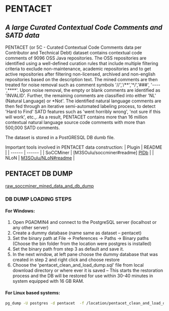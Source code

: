 # PENTACET
## _A large Curated Contextual Code Comments and SATD data_

PENTACET (or 5C - Curated Contextual Code Comments data per Contributor and Technical Debt) dataset contains contextual code comments of 9096 OSS Java repositories. The OSS repositories are identified using a well-defined curation rules that include multiple filtering criteria to exclude non-maintenance, academic repositories and to get active repositories after filtering non-licensed, archived and non-english repositories based on the description text.  The mined comments are then treated for noise removal such as comment symbols '//','/\*\*','\*/','\#\#\#', '----',\*\*\*\*'. Upon noise removal, the empty or blank comments are identified as 'INVALID'. Further, the remaining comments are classified into either 'NL' (Natural Language) or *Not'. The identified natural language comments are then fed through an iterative semi-automated labeling process, to detect 'Hard to Find' SATD features such as 'went horribly wrong', 'not sure if this will work', etc.,. As a result, PENTACET contains more than 16 million contextual natural language source code comments with more than 500,000 SATD comments.

The dataset is stored in a PostGRESQL DB dumb file. 


Important tools involved in PENTACET data construction:
| Plugin | README |
| ------ | ------ |
| SoCCMiner | [M3SOulu/soccminer#readme] [PlDb] |
| NLoN | [M3SOulu/NLoN#readme][PlGh] |

## PENTACET DB DUMP
[raw_soccminer_mined_data_and_db_dump][dill]

### DB DUMP LOADING STEPS 
 #### For Windows:
1.  Open PGADMIN4 and connect to the PostgreSQL server (localhost or any other server)	
2.	Create a dummy database (name same as dataset – pentacet)
3.	Set the binary path at File -> Preferences -> Paths -> Binary paths (Choose the bin folder from the location were postgres is installed)
4.	Set the binary path from step 3 as default and save it.
5.	In the next window, at left pane choose the dummy database that was created in step 2 and right click and choose restore
6.	Choose the 'pentacet_clean_and_load_dump.sql' file from local download directory or where ever it is saved – This starts the restoration process and the DB will be restored for use within 30-40 minutes in system equipped with 16 GB RAM.

 #### For Linux based systems:
```sh
pg_dump -U postgres -d pentacet  -f /location/pentacet_clean_and_load_dump.sql
```

[//]: # (These are reference links used in the body of this note and get stripped out when the markdown processor does its job. There is no need to format nicely because it shouldn't be seen. Thanks SO - http://stackoverflow.com/questions/4823468/store-comments-in-markdown-syntax)

   [dill]: <https://unioulu-my.sharepoint.com/:f:/g/personal/msridhar20_univ_yo_oulu_fi/EmINC-0m1qBKjXs7mVn8otQBCAVDfefmCPIiP7d9FO3bTA?e=UBf1NWr>

   [PlDb]: <https://github.com/M3SOulu/soccminer#readme>
   [PlGh]: <https://github.com/M3SOulu/NLoN#readme>
   
